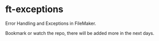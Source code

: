 # ft-exceptions
Error Handling and Exceptions in FileMaker.



Bookmark or watch the repo, there will be added more in the next days.
